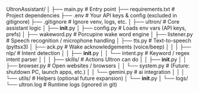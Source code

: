 UltronAssistant/
│
├── main.py                  # Entry point
├── requirements.txt         # Project dependencies
├── .env                     # Your API keys & config (excluded in gitignore)
├── .gitignore               # Ignore venv, logs, etc.
│
├── ultron/                  # Core assistant logic
│   ├── __init__.py
│   ├── config.py            # Loads env vars (API keys, prefs)
│   ├── wakeword.py          # Porcupine wake word engine
│   ├── listener.py          # Speech recognition / microphone handling
│   ├── tts.py               # Text-to-speech (pyttsx3)
│   ├── ack.py               # Wake acknowledgements (voice/beep)
│   │
│   ├── nlp/                 # Intent detection
│   │   ├── __init__.py
│   │   └── intent.py        # Keyword / regex intent parser
│   │
│   ├── skills/              # Actions Ultron can do
│   │   ├── __init__.py
│   │   ├── browser.py       # Open websites / browsers
│   │   └── system.py        # (Future: shutdown PC, launch apps, etc.)
│   │   └── gemini.py        # ai integration
│   │
│   └── utils/               # Helpers (optional future expansion)
│       └── __init__.py
│
└── logs/
    └── ultron.log           # Runtime logs (ignored in git)
